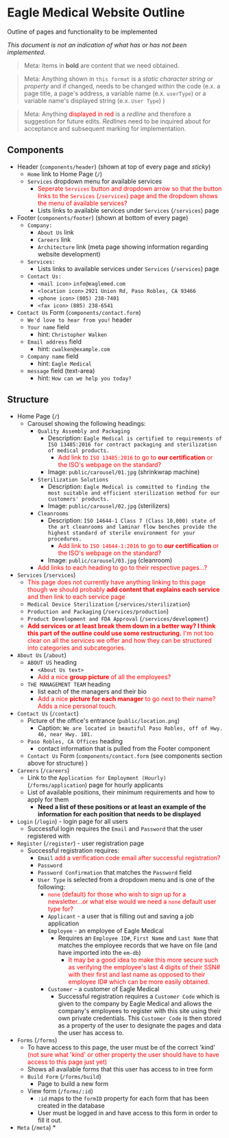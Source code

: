 # Eagle Medical Website Outline
Outline of pages and functionality to be implemented

*This document is not an indication of what has or has not been implemented.*

> Meta: Items in **bold** are content that we need obtained.

> Meta: Anything shown in `this format` is a *static character string or property* and if changed, needs to be changed within the code (e.x. a page title, a page's address, a variable name (e.x. `userType`) or a variable name's displayed string (e.x. `User Type`) )

> Meta: Anything <span style="color:red" >displayed in red</span> is a *redline* and therefore a suggestion for future edits. *Redline*s need to be inquired about for acceptance and subsequent marking for implementation.

## Components
* Header (`components/header`) (shown at top of every page and *sticky*)
  * `Home` link to Home Page (`/`)
  * `Services` dropdown menu for available services
    * <span style="color:red">Seperate `Services` button and dropdown arrow so that the button links to the `Services` (`/services`) page and the dropdown shows the menu of available services?</span>
    * Lists links to available services under `Services` (`/services`) page
* Footer (`components/footer`) (shown at bottom of every page)
    * `Company:`
      * `About Us` link
      * `Careers` link
      * `Architecture` link (meta page showing information regarding website development)
    * `Services:`
      * Lists links to available services under `Services` (`/services`) page
    * `Contact Us:`
      * `<mail icon>` `info@eaglemed.com`
      * `<location icon>` `2921 Union Rd, Paso Robles, CA 93466`
      * `<phone icon>` `(805) 238-7401`
      * `<fax icon>` `(805) 238-6541`
* `Contact Us` Form (`components/contact.form`)
  * `We'd love to hear from you!` header
  * `Your name` field
    * hint: `Christopher Walken`
  * `Email address` field
    * hint: `cwalken@example.com`
  * `Company name` field
    * hint: `Eagle Medical`
  * `message` field (text-area)
    * hint: `How can we help you today?`

## Structure
* Home Page (`/`)
  * Carousel showing the following headings:
    * `Quality Assembly and Packaging`
      * Description: `Eagle Medical is certified to requirements of ISO 13485:2016 for contract packaging and sterilization of medical products.`
        * <span style="color:red">Add link to `ISO 13485:2016` to go to **our certification** or the ISO's webpage on the standard?</span>
      * Image: `public/carousel/01.jpg` (shrinkwrap machine)
    * `Sterilization Solutions`
      * Description: `Eagle Medical is committed to finding the most suitable and efficient sterilization method for our customers' products.`
      * Image: `public/carousel/02.jpg` (sterilizers)
    * `Cleanrooms` 
      * Description: `ISO 14644-1 Class 7 (Class 10,000) state of the art cleanrooms and laminar flow benches provide the highest standard of sterile environment for your procedures.`
        * <span style="color:red">Add link to `ISO 14644-1:2016` to go to **our certification** or the ISO's webpage on the standard?</span>
      * Image: `public/carousel/03.jpg` (cleanroom)
    * <span style="color:red">Add links to each heading to go to their respective pages...?</span>
* `Services` (`/services`)
  * <span style="color:red">This page does not currently have anything linking to this page though we should probably **add content that explains each service** and then link to each service page</span>
  * `Medical Device Sterilization` (`/services/sterilization`)
  * `Production and Packaging` (`/services/production`)
  * `Product Development and FDA Approval` (`/services/development`)
  * <span style="color:red">**Add services or at least break them down in a better way? I think this part of the outline could use some restructuring.** I'm not too clear on all the services we offer and how they can be structured into categories and subcategories.</span>
* `About Us` (`/about`)
  * `ABOUT US` heading
    * `<About Us text>`
    * <span style="color:red">Add a nice **group picture** of all the employees?</span>
  * `THE MANAGEMENT TEAM` heading
    * list each of the managers and their bio
    * <span style="color:red">Add a nice **picture for each manager** to go next to their name? Adds a nice personal touch.</span>
* `Contact Us` (`/contact`)
  * Picture of the office's entrance (`public/location.png`)
    * Caption: `We are located in beautiful Paso Robles, off of Hwy. 46, near Hwy. 101.`
  * `Paso Robles, CA Offices` heading
    * contact information that is pulled from the Footer component
  * `Contact Us` Form (`components/contact.form` (see components section above for structure) )
* `Careers` (`/careers`)
  * Link to the `Application for Employment (Hourly)` (`/forms/application`) page for hourly applicants
  * List of available positions, their minimum requirements and how to apply for them
    * **Need a list of these positions or at least an example of the information for each position that needs to be displayed**
* `Login` (`/login`) - login page for all users
  * Successful login requires the `Email` and `Password` that the user registered with
* `Register` (`/register`) - user registration page
  * Successful registration requires:
    * `Email`  <span style="color:red">add a verification code email after successful registration?</span>
    * `Password`
    * `Password Confirmation` that matches the `Password` field
    * `User Type` is selected from a dropdown menu and is one of the following:
      * <span style="color:red">`none` (default) for those who wish to sign up for a newsletter...or what else would we need a `none` default user type for?</span>
      * `Applicant` - a user that is filling out and saving a job application
      * `Employee` - an employee of Eagle Medical
        * Requires an `Employee ID#`, `First Name` and `Last Name` that matches the employee records that we have on file (and have imported into the `em-db`)
          * <span style="color:red">It may be a good idea to make this more secure such as verifying the employee's last 4 digits of their SSN# with their first and last name as opposed to their employee ID# which can be more easily obtained.</span>
      * `Customer` - a customer of Eagle Medical
        * Successful registration requires a `Customer Code` which is given to the company by Eagle Medical and allows the company's employees to register with this site using their own private credentials. This `Customer Code` is then stored as a property of the user to designate the pages and data the user has access to.
* `Forms` (`/forms`)
  * To have access to this page, the user must be of the correct 'kind' <span style="color:red">(not sure what 'kind' or other property the user should have to have access to this page just yet)</span>
  * Shows all available forms that this user has access to in tree form
  * `Build Form` (`/forms/build`)
    * Page to build a new form
  * View form (`/forms/:id`)
    * `:id` maps to the `formID` property for each form that has been created in the database
    * User must be logged in and have access to this form in order to fill it out.
* `Meta` (`/meta`)
  * 
